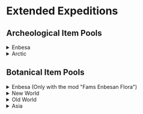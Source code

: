 # Extended Expeditions

## Archeological Item Pools

<details>
  <summary>Enbesa</summary>

- Common/Uncommon

  - <img src="./doc/archeological/icon_ring.png" width="20" /> Bovine Ivory Ring
  - <img src="./doc/archeological/icon_necklace.png" width="20" /> Arabesque Trinkets
  - <img src="./doc/archeological/icon_mask.png" width="20" /> Painted Mask
  - <img src="./doc/archeological/icon_figure.png" width="20" /> Animal Figure
  - <img src="./doc/archeological/icon_book.png" width="20" /> Glory of Kings

- Rare

  - <img src="./doc/archeological/icon_lion.png" width="20" /> Lion of Selamawi
  - <img src="./doc/archeological/icon_phemba.png" width="20" /> Mother and Child Figure
  - <img src="./doc/archeological/icon_terracota.png" width="20" /> Striking Terracotta Figure
  - <img src="./doc/archeological/icon_obelix.png" width="20" /> Arksum Obelisk
  - <img src="./doc/archeological/icon_souvenir.png" width="20" /> Masu Masu's Trinket
  - <img src="./doc/archeological/icon_map.png" width="20" /> Masu's Mapamundi
  - <img src="./doc/archeological/icon_carving.png" width="20" /> Intricate Baked Mud Tile

</details>
<details>
    <summary>Arctic</summary>

- Rare

  - <img src="./doc/archeological/icon_security.png" width="20" /> Collection Of Lost Expedition Relics
  - <img src="./doc/archeological/icon_scroll.png" width="20" /> Heimskringla
  - <img src="./doc/archeological/icon_model_1.png" width="20" /> Inunnguaq Inuksuk
  - <img src="./doc/archeological/icon_model_2.png" width="20" /> Pirujaqarvik Inuksuk
  - <img src="./doc/archeological/icon_toy.png" width="20" /> Toy Qamutiik

</details>

## Botanical Item Pools

<details>
  <summary>Enbesa (Only with the mod "Fams Enbesan Flora")</summary>

- Common/Uncommon

  - <img src="./doc/botanical/icon_wanzaberries.png" width="20" /> Old Wanza Tree
  - <img src="./doc/botanical/icon_frankincense.png" width="20" /> Frankincense
  - <img src="./doc/botanical/icon_gazania.png" width="20" /> Gazania
  - <img src="./doc/botanical/icon_periwinkle.png" width="20" /> Cape Periwinkle

- Rare

  - <img src="./doc/botanical/icon_lionsear.png" width="20" /> Lion's Ear
  - <img src="./doc/botanical/icon_aloe.png" width="20" /> Aloe
  - <img src="./doc/botanical/icon_custardapple.png" width="20" /> Wild Custard Apple
  - <img src="./doc/botanical/icon_spurflower.png" width="20" /> Spur Flower
  - <img src="./doc/botanical/icon_ironwoodolive.png" width="20" /> Ironwood Olive Tree
  - <img src="./doc/botanical/icon_moringa.png" width="20" /> Moringa Tree

</details>

<details>
  <summary>New World</summary>

- Common/Uncommon

  - <img src="./doc/botanical/icon_coco_tree.png" width="20" /> Coconut Palm
  - <img src="./doc/botanical/icon_hevea.png" width="20" /> Hevea Tree
  - <img src="./doc/botanical/icon_palm_tree.png" width="20" /> Royal Palm
  - <img src="./doc/botanical/icon_sea_lavender.png" width="20" /> Sea-lavender
  - <img src="./doc/botanical/item_pillar_coral.png" width="20" /> Pillar Coral
  - <img src="./doc/botanical/icon_staghorn_coral.png" width="20" /> Staghorn Coral

- Rare

  - <img src="./doc/botanical/icon_great_star_coral.png" width="20" /> Great Star Coral
  - <img src="./doc/botanical/icon_star_bright_lotus.png" width="20" /> Yellow Lotus
  - <img src="./doc/botanical/icon_guayacan_de_manizales.png" width="20" /> Guayacan de Manizales
  - <img src="./doc/botanical/icon_giant_water_lily.png" width="20" /> Giant Water Lily
  - <img src="./doc/botanical/item_metaxya.png" width="20" /> Metaxya Farn
  - <img src="./doc/botanical/icon_purple_pitcher.png" width="20" /> Purple Pitcher Plant
  - <img src="./doc/botanical/icon_frailejones.png" width="20" /> Espeletia
  - <img src="./doc/botanical/icon_queen_of_andes.png" width="20" /> Queen of the Andes
  - <img src="./doc/botanical/icon_lianas.png" width="20" /> Sea Heart Liana

</details>

<details>
  <summary>Old World</summary>

- Common/Uncommon

  - <img src="./doc/botanical/icon_reeds.png" width="20" /> Common Reed
  - <img src="./doc/botanical/icon_rocky_mountain_fir.png" width="20" /> Subalpine Fir
  - <img src="./doc/botanical/icon_foxglove.png" width="20" /> Foxglove
  - <img src="./doc/botanical/icon_dandelion.png" width="20" /> Dandelion
  - <img src="./doc/botanical/icon_peppermint.png" width="20" /> Peppermint
  - <img src="./doc/botanical/icon_hemp.png" width="20" /> Hemp
  - <img src="./doc/botanical/icon_poppy.png" width="20" /> Poopy
  - <img src="./doc/botanical/icon_saxifraga.png" width="20" /> Purple Saxifage
  - <img src="./doc/botanical/icon_lilies.png" width="20" /> Water Lily
  - <img src="./doc/botanical/icon_salvia.png" width="20" /> Meadow Sage

</details>

<details>
  <summary>Asia</summary>

- Common/Uncommon

  - <img src="./doc/botanical/icon_vines.png" width="20" /> Morning Glory
  - <img src="./doc/botanical/icon_cherry_blossom.png" width="20" /> Oriental Cherry
  - <img src="./doc/botanical/icon_rhododendron.png" width="20" /> Rhododendron
  - <img src="./doc/botanical/item_papyrus.png" width="20" /> Papyrus
  - <img src="./doc/botanical/item_water_hyacinth.png" width="20" /> Water Hyacinth
  - <img src="./doc/botanical/icon_downy_jasmine.png" width="20" /> Star Jasmine
  - <img src="./doc/botanical/icon_magnolia_champaca.png" width="20" /> Champak
  - <img src="./doc/botanical/icon_tulsi.png" width="20" /> Tulsi

</details>
